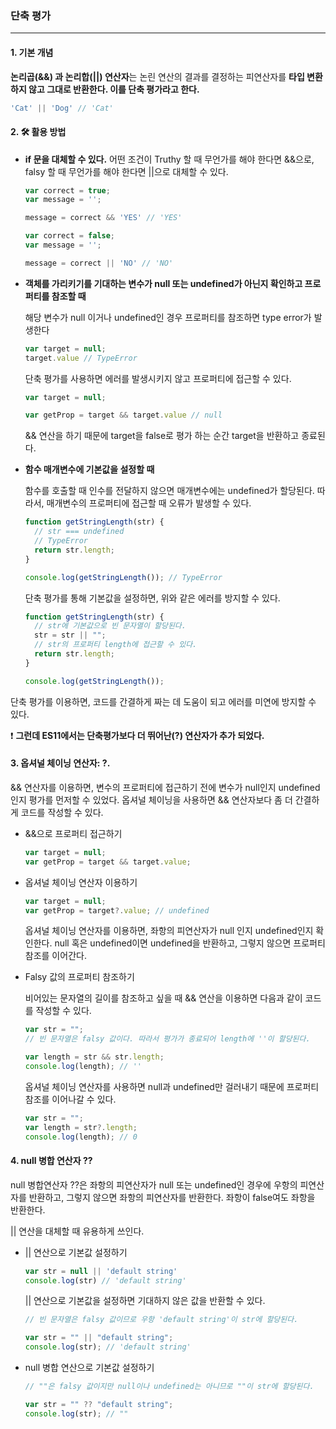 ### 단축 평가

---



#### 1. 기본 개념

<strong>논리곱(&&) 과 논리합(||) 연산자</strong>는 논린 연산의 결과를 결정하는 피연산자를 <strong>타입 변환하지 않고 그대로 반환한다. 이를 단축 평가라고 한다.</strong>

```javascript
'Cat' || 'Dog' // 'Cat'
```



#### 2. :hammer_and_wrench: 활용 방법 



* <strong>if 문을 대체할 수 있다.</strong> 어떤 조건이 Truthy 할 때 무언가를 해야 한다면 &&으로, falsy 할 때 무언가를 해야 한다면 ||으로 대체할 수 있다.

  ```javascript
  var correct = true;
  var message = '';
  
  message = correct && 'YES' // 'YES' 
  ```

  ```javascript
  var correct = false;
  var message = '';
  
  message = correct || 'NO' // 'NO'
  ```



* <strong>객체를 가리키기를 기대하는 변수가 null 또는 undefined가 아닌지 확인하고 프로퍼티를 참조할 때</strong>

  해당 변수가 null 이거나 undefined인 경우 프로퍼티를 참조하면 type error가 발생한다

  ```javascript
  var target = null;
  target.value // TypeError
  ```

  단축 평가를 사용하면 에러를 발생시키지 않고 프로퍼티에 접근할 수 있다.

  ```javascript
  var target = null;
  
  var getProp = target && target.value // null
  ```

  && 연산을 하기 때문에 target을 false로 평가 하는 순간 target을 반환하고 종료된다.



* <strong>함수 매개변수에 기본값을 설정할 때 </strong>

  함수를 호출할 때 인수를 전달하지 않으면 매개변수에는 undefined가 할당된다. 따라서, 매개변수의 프로퍼티에 접근할 때 오류가 발생할 수 있다.

  ```javascript
  function getStringLength(str) {
    // str === undefined
    // TypeError
    return str.length;
  }
  
  console.log(getStringLength()); // TypeError
  ```

  단축 평가를 통해 기본값을 설정하면, 위와 같은 에러를 방지할 수 있다.

  ```javascript
  function getStringLength(str) {
    // str에 기본값으로 빈 문자열이 할당된다.
    str = str || "";
    // str의 프로퍼티 length에 접근할 수 있다.
    return str.length;
  }
  
  console.log(getStringLength());
  
  ```



단축 평가를 이용하면, 코드를 간결하게 짜는 데 도움이 되고 에러를 미연에 방지할 수 있다.

:exclamation: <strong>그런데 ES11에서는 단축평가보다 더 뛰어난(?) 연산자가 추가 되었다.</strong>





#### 3. 옵셔널 체이닝 연산자:  ?.



&& 연산자를 이용하면, 변수의 프로퍼티에 접근하기 전에 변수가 null인지 undefined인지 평가를 먼저할 수 있었다. 옵셔널 체이닝을 사용하면 && 연산자보다 좀 더 간결하게 코드를 작성할 수 있다.



* &&으로 프로퍼티 접근하기

  ```javascript
  var target = null;
  var getProp = target && target.value;
  ```

  

* 옵셔널 체이닝 연산자 이용하기

  ```javascript
  var target = null;
  var getProp = target?.value; // undefined
  ```

  옵셔널 체이닝 연산자를 이용하면, 좌항의 피연산자가 null 인지 undefined인지 확인한다. null 혹은 undefined이면 undefined을 반환하고, 그렇지 않으면 프로퍼티 참조를 이어간다.

  

* Falsy 값의 프로퍼티 참조하기

  비어있는 문자열의 길이를 참조하고 싶을 때 && 연산을 이용하면 다음과 같이 코드를 작성할 수 있다.

  ```javascript
  var str = "";
  // 빈 문자열은 falsy 값이다. 따라서 평가가 종료되어 length에 ''이 할당된다.
  
  var length = str && str.length;
  console.log(length); // '' 
  ```

  

  옵셔널 체이닝 연산자를 사용하면 null과 undefined만 걸러내기 때문에 프로퍼티 참조를 이어나갈 수 있다.

  ```javascript
  var str = "";
  var length = str?.length;
  console.log(length); // 0
  ```

  

#### 4. null 병합 연산자 ??



null 병합연산자 ??은 좌항의 피연산자가 null 또는 undefined인 경우에 우항의 피연산자를 반환하고, 그렇지 않으면 좌항의 피연산자를 반환한다. 좌항이 false여도 좌항을 반환한다.

|| 연산을 대체할 때 유용하게 쓰인다.



* || 연산으로 기본값 설정하기

  ```javascript
  var str = null || 'default string'
  console.log(str) // 'default string'
  ```

  || 연산으로 기본값을 설정하면 기대하지 않은 값을 반환할 수 있다.

  ```javascript
  // 빈 문자열은 falsy 값이므로 우항 'default string'이 str에 할당된다.
  
  var str = "" || "default string";
  console.log(str); // 'default string'
  ```



* null 병합 연산으로 기본값 설정하기

  ```javascript
  // ""은 falsy 값이지만 null이나 undefined는 아니므로 ""이 str에 할당된다.
  
  var str = "" ?? "default string";
  console.log(str); // ""
  ```

  